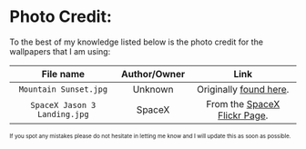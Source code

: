 Photo Credit:
=============

To the best of my knowledge listed below is the photo credit for the wallpapers
that I am using:

|          File name           | Author/Owner | Link                                                                                                                    |
|:----------------------------:|:------------:|:-----------------------------------------------------------------------------------------------------------------------:|
| `Mountain Sunset.jpg`        |    Unknown   | Originally [found here](https://www.reddit.com/r/EarthPorn/comments/53bqil/i_camped_on_top_of_mount_rundle_top_photo/). |
| `SpaceX Jason 3 Landing.jpg` |    SpaceX    | From the [SpaceX Flickr Page](https://www.flickr.com/photos/spacex/).                                                   |

<sub><sup>If you spot any mistakes please do not hesitate in letting me know 
and I will update this as soon as possible.</sup></sub>

